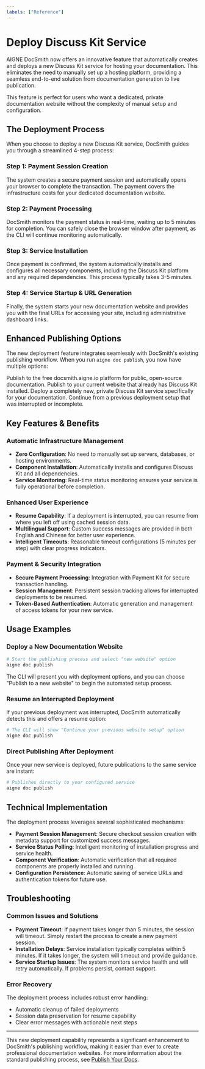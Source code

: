 ```yaml
---
labels: ["Reference"]
---
```


# Deploy Discuss Kit Service

AIGNE DocSmith now offers an innovative feature that automatically creates and deploys a new Discuss Kit service for hosting your documentation. This eliminates the need to manually set up a hosting platform, providing a seamless end-to-end solution from documentation generation to live publication.

This feature is perfect for users who want a dedicated, private documentation website without the complexity of manual setup and configuration.

## The Deployment Process

When you choose to deploy a new Discuss Kit service, DocSmith guides you through a streamlined 4-step process:

### Step 1: Payment Session Creation
The system creates a secure payment session and automatically opens your browser to complete the transaction. The payment covers the infrastructure costs for your dedicated documentation website.

### Step 2: Payment Processing
DocSmith monitors the payment status in real-time, waiting up to 5 minutes for completion. You can safely close the browser window after payment, as the CLI will continue monitoring automatically.

### Step 3: Service Installation
Once payment is confirmed, the system automatically installs and configures all necessary components, including the Discuss Kit platform and any required dependencies. This process typically takes 3-5 minutes.

### Step 4: Service Startup & URL Generation
Finally, the system starts your new documentation website and provides you with the final URLs for accessing your site, including administrative dashboard links.

## Enhanced Publishing Options

The new deployment feature integrates seamlessly with DocSmith's existing publishing workflow. When you run `aigne doc publish`, you now have multiple options:

<x-cards data-columns="2">
  <x-card data-title="Official Platform" data-icon="lucide:globe">
    Publish to the free docsmith.aigne.io platform for public, open-source documentation.
  </x-card>
  <x-card data-title="Existing Website" data-icon="lucide:server">
    Publish to your current website that already has Discuss Kit installed.
  </x-card>
  <x-card data-title="New Dedicated Website" data-icon="lucide:rocket">
    Deploy a completely new, private Discuss Kit service specifically for your documentation.
  </x-card>
  <x-card data-title="Resume Setup" data-icon="lucide:play-circle">
    Continue from a previous deployment setup that was interrupted or incomplete.
  </x-card>
</x-cards>

## Key Features & Benefits

### Automatic Infrastructure Management

- **Zero Configuration**: No need to manually set up servers, databases, or hosting environments.
- **Component Installation**: Automatically installs and configures Discuss Kit and all dependencies.
- **Service Monitoring**: Real-time status monitoring ensures your service is fully operational before completion.

### Enhanced User Experience

- **Resume Capability**: If a deployment is interrupted, you can resume from where you left off using cached session data.
- **Multilingual Support**: Custom success messages are provided in both English and Chinese for better user experience.
- **Intelligent Timeouts**: Reasonable timeout configurations (5 minutes per step) with clear progress indicators.

### Payment & Security Integration

- **Secure Payment Processing**: Integration with Payment Kit for secure transaction handling.
- **Session Management**: Persistent session tracking allows for interrupted deployments to be resumed.
- **Token-Based Authentication**: Automatic generation and management of access tokens for your new service.

## Usage Examples

### Deploy a New Documentation Website

```bash
# Start the publishing process and select "new website" option
aigne doc publish
```

The CLI will present you with deployment options, and you can choose "Publish to a new website" to begin the automated setup process.

### Resume an Interrupted Deployment

If your previous deployment was interrupted, DocSmith automatically detects this and offers a resume option:

```bash
# The CLI will show "Continue your previous website setup" option
aigne doc publish
```

### Direct Publishing After Deployment

Once your new service is deployed, future publications to the same service are instant:

```bash
# Publishes directly to your configured service
aigne doc publish
```

## Technical Implementation

The deployment process leverages several sophisticated mechanisms:

- **Payment Session Management**: Secure checkout session creation with metadata support for customized success messages.
- **Service Status Polling**: Intelligent monitoring of installation progress and service health.
- **Component Verification**: Automatic verification that all required components are properly installed and running.
- **Configuration Persistence**: Automatic saving of service URLs and authentication tokens for future use.

## Troubleshooting

### Common Issues and Solutions

- **Payment Timeout**: If payment takes longer than 5 minutes, the session will timeout. Simply restart the process to create a new payment session.
- **Installation Delays**: Service installation typically completes within 5 minutes. If it takes longer, the system will timeout and provide guidance.
- **Service Startup Issues**: The system monitors service health and will retry automatically. If problems persist, contact support.

### Error Recovery

The deployment process includes robust error handling:

- Automatic cleanup of failed deployments
- Session data preservation for resume capability  
- Clear error messages with actionable next steps

---

This new deployment capability represents a significant enhancement to DocSmith's publishing workflow, making it easier than ever to create professional documentation websites. For more information about the standard publishing process, see [Publish Your Docs](./features-publish-your-docs.md).
